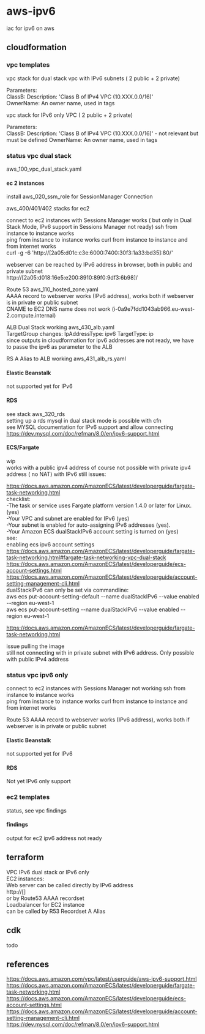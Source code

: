 # aws-ipv6
iac for ipv6 on aws
## cloudformation
### vpc templates
vpc stack for dual stack vpc with IPv6 subnets ( 2 public + 2 private)

Parameters:   
  ClassB:  Description: 'Class B of IPv4 VPC (10.XXX.0.0/16)'  
  OwnerName:   An owner name, used in tags  

vpc stack for IPv6 only VPC   ( 2 public + 2 private)

Parameters:   
  ClassB:  Description: 'Class B of IPv4 VPC (10.XXX.0.0/16)'  - not relevant but must be defined
  OwnerName:   An owner name, used in tags  

### status vpc dual stack
aws_100_vpc_dual_stack.yaml

#### ec 2 instances
install
aws_020_ssm_role for SessionManager Connection
  
aws_400/401/402 stacks for ec2 

connect to ec2 instances with Sessions Manager works ( but only in Dual Stack Mode, IPv6 support in Sessions Manager not ready)
ssh from instance to instance works   
ping from instance to instance works 
curl from instance to instance and from internet works  
curl -g -6 'http://[2a05:d01c:c3e:6000:7400:30f3:1a33:bd35]:80/'  

webserver
can be reached by IPv6 address in browser, both in public and private subnet  
http://[2a05:d018:16e5:e200:8910:89f0:9df3:6b98]/

Route 53
aws_110_hosted_zone.yaml  
AAAA record to webserver works (IPv6 address), works both if webserver is in private or public subnet    
CNAME to EC2 DNS name does not work (i-0a9e7fdd1043ab966.eu-west-2.compute.internal)  

ALB Dual Stack working
aws_430_alb.yaml  
TargetGroup changes:
IpAddressType: ipv6
TargetType: ip   
  since outputs in cloudformation for ipv6 addresses are not ready, we have to passe the ipv6 as parameter to the ALB

RS A Alias to ALB working
aws_431_alb_rs.yaml  

#### Elastic Beanstalk
not supported yet for IPv6  

#### RDS
see stack aws_320_rds  
setting up a rds mysql in dual stack mode is possible with cfn  
see MYSQL documentation for IPv6 support and allow connecting  
https://dev.mysql.com/doc/refman/8.0/en/ipv6-support.html  

#### ECS/Fargate  
wip    
works with a public ipv4 address
of course not possible with private ipv4 address ( no NAT)
with IPv6 still issues:

https://docs.aws.amazon.com/AmazonECS/latest/developerguide/fargate-task-networking.html  
checklist:   
-The task or service uses Fargate platform version 1.4.0 or later for Linux. (yes)    
-Your VPC and subnet are enabled for IPv6 (yes)  
-Your subnet is enabled for auto-assigning IPv6 addresses (yes).  
-Your Amazon ECS dualStackIPv6 account setting is turned on (yes)  
see:  
enabling ecs ipv6 account settings    
https://docs.aws.amazon.com/AmazonECS/latest/developerguide/fargate-task-networking.html#fargate-task-networking-vpc-dual-stack  
https://docs.aws.amazon.com/AmazonECS/latest/developerguide/ecs-account-settings.html  
https://docs.aws.amazon.com/AmazonECS/latest/developerguide/account-setting-management-cli.html  
dualStackIPv6 can only be set via commandline:    
aws ecs put-account-setting-default --name dualStackIPv6 --value enabled --region eu-west-1    
aws ecs put-account-setting --name dualStackIPv6 --value enabled --region eu-west-1    
  
https://docs.aws.amazon.com/AmazonECS/latest/developerguide/fargate-task-networking.html  

issue pulling the image  
still not connecting with in private subnet with IPv6 address. Only possible with public IPv4 address

### status vpc ipv6 only  
connect to ec2 instances with Sessions Manager not working
ssh from instance to instance works   
ping from instance to instance works 
curl from instance to instance and from internet works  

Route 53
AAAA record to webserver works (IPv6 address), works both if webserver is in private or public subnet    

#### Elastic Beanstalk
not supported yet for IPv6  

#### RDS
Not yet IPv6 only support  

### ec2 templates
status, see vpc findings

#### findings
output for ec2 ipv6 address not ready 

## terraform
VPC IPv6 dual stack or IPv6 only  
EC2 instances:  
Web server can be called directly by IPv6 address  
http://[]  
or by Route53 AAAA recordset  
Loadbalancer for EC2 instance  
can be called by R53 Recordset A Alias  
  
## cdk
todo  

## references  
https://docs.aws.amazon.com/vpc/latest/userguide/aws-ipv6-support.html    
https://docs.aws.amazon.com/AmazonECS/latest/developerguide/fargate-task-networking.html  
https://docs.aws.amazon.com/AmazonECS/latest/developerguide/ecs-account-settings.html  
https://docs.aws.amazon.com/AmazonECS/latest/developerguide/account-setting-management-cli.html  
https://dev.mysql.com/doc/refman/8.0/en/ipv6-support.html   